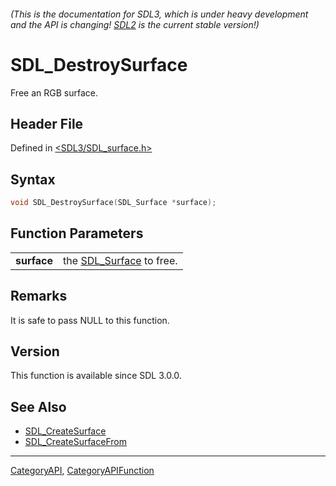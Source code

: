 ###### (This is the documentation for SDL3, which is under heavy development and the API is changing! [SDL2](https://wiki.libsdl.org/SDL2/) is the current stable version!)
# SDL_DestroySurface

Free an RGB surface.

## Header File

Defined in [<SDL3/SDL_surface.h>](https://github.com/libsdl-org/SDL/blob/main/include/SDL3/SDL_surface.h)

## Syntax

```c
void SDL_DestroySurface(SDL_Surface *surface);

```

## Function Parameters

|                 |                                         |
| --------------- | --------------------------------------- |
| **surface**     | the [SDL_Surface](SDL_Surface) to free. |

## Remarks

It is safe to pass NULL to this function.

## Version

This function is available since SDL 3.0.0.

## See Also

* [SDL_CreateSurface](SDL_CreateSurface)
* [SDL_CreateSurfaceFrom](SDL_CreateSurfaceFrom)

----
[CategoryAPI](CategoryAPI), [CategoryAPIFunction](CategoryAPIFunction)

